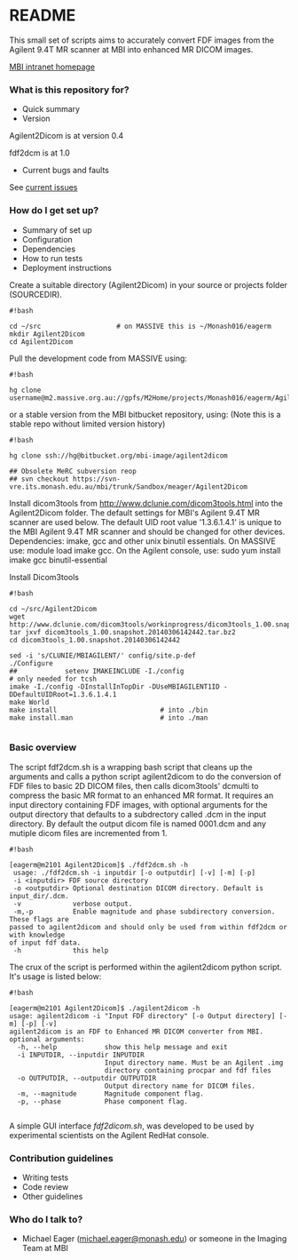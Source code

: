 # README #

This small set of scripts aims to accurately convert FDF images from the Agilent 9.4T MR scanner at MBI into enhanced MR DICOM images.

[MBI intranet homepage](https://confluence-vre.its.monash.edu.au/display/MBI/Agilent+FDF+to+Dicom+converter)

### What is this repository for? ###

* Quick summary
* Version

Agilent2Dicom is at version 0.4

fdf2dcm is at 1.0

* Current bugs and faults

See [current issues](https://confluence-vre.its.monash.edu.au/display/MBI/FDF2DCM+debugging)

### How do I get set up? ###

* Summary of set up
* Configuration
* Dependencies
* How to run tests
* Deployment instructions

Create a suitable directory (Agilent2Dicom) in your source or projects folder (SOURCEDIR).

```
#!bash

cd ~/src                   # on MASSIVE this is ~/Monash016/eagerm
mkdir Agilent2Dicom
cd Agilent2Dicom
```

Pull the development code from MASSIVE using:

```
#!bash

hg clone username@m2.massive.org.au://gpfs/M2Home/projects/Monash016/eagerm/Agilent2Dicom/Agilent2Dicom
```

or a stable version from the MBI bitbucket repository, using:  (Note this is a stable repo without limited version history)

```
#!bash

hg clone ssh://hg@bitbucket.org/mbi-image/agilent2dicom

## Obsolete MeRC subversion reop
## svn checkout https://svn-vre.its.monash.edu.au/mbi/trunk/Sandbox/meager/Agilent2Dicom
```


Install dicom3tools from http://www.dclunie.com/dicom3tools.html into the Agilent2Dicom folder.  The default settings for MBI's Agilent 9.4T MR scanner are used below.  The default UID root value '1.3.6.1.4.1' is unique to the MBI Agilent 9.4T MR scanner and should be changed for other devices.
Dependencies: imake, gcc and other unix binutil essentials.  On MASSIVE use: module load imake gcc.  On the Agilent console, use: sudo yum install imake gcc binutil-essential

Install Dicom3tools


```
#!bash

cd ~/src/Agilent2Dicom
wget   http://www.dclunie.com/dicom3tools/workinprogress/dicom3tools_1.00.snapshot.20140306142442.tar.bz2
tar jxvf dicom3tools_1.00.snapshot.20140306142442.tar.bz2
cd dicom3tools_1.00.snapshot.20140306142442

sed -i 's/CLUNIE/MBIAGILENT/' config/site.p-def
./Configure
##            setenv IMAKEINCLUDE -I./config                              # only needed for tcsh
imake -I./config -DInstallInTopDir -DUseMBIAGILENT1ID -DDefaultUIDRoot=1.3.6.1.4.1
make World
make install                          # into ./bin
make install.man                      # into ./man
 
```

### Basic overview ###

The script fdf2dcm.sh is a wrapping bash script that cleans up the arguments and calls a python script agilent2dicom to do the conversion
of FDF files to basic 2D DICOM files, then calls dicom3tools' dcmulti to compress the basic MR format to an enhanced MR format. It requires
an input directory containing FDF images, with optional arguments for the output directory that defaults to a subdrectory called .dcm in the input directory. By default the
output dicom file is named 0001.dcm and any mutiple dicom files are incremented from 1.


```
#!bash

[eagerm@m2101 Agilent2Dicom]$ ./fdf2dcm.sh -h
 usage: ./fdf2dcm.sh -i inputdir [-o outputdir] [-v] [-m] [-p]
 -i <inputdir> FDF source directory
 -o <outputdir> Optional destination DICOM directory. Default is input_dir/.dcm.
 -v             verbose output.
 -m,-p          Enable magnitude and phase subdirectory conversion. These flags are
passed to agilent2dicom and should only be used from within fdf2dcm or with knowledge
of input fdf data.
 -h             this help
```

 
The crux of the script is performed within the agilent2dicom python script. It's usage is listed below:


```
#!bash

[eagerm@m2101 Agilent2Dicom]$ ./agilent2dicom -h
usage: agilent2dicom -i "Input FDF directory" [-o Output directory] [-m] [-p] [-v]
agilent2dicom is an FDF to Enhanced MR DICOM converter from MBI.
optional arguments:
  -h, --help            show this help message and exit
  -i INPUTDIR, --inputdir INPUTDIR
                        Input directory name. Must be an Agilent .img
                        directory containing procpar and fdf files
  -o OUTPUTDIR, --outputdir OUTPUTDIR
                        Output directory name for DICOM files.
  -m, --magnitude       Magnitude component flag.
  -p, --phase           Phase component flag.
 
```

A simple GUI interface *fdf2dicom.sh*, was developed to be used by experimental scientists on the Agilent RedHat console. 



### Contribution guidelines ###

* Writing tests
* Code review
* Other guidelines

### Who do I talk to? ###

* Michael Eager (michael.eager@monash.edu) or someone in the Imaging Team at MBI